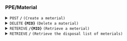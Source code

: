 ### PPE/Material

<details>
<summary><code>POST</code> <code><b>/</b></code> <code>(Create a meterial)</code></summary>

<br />

##### Headers
| key | values | description |
| --- | ------ | ----------- |
| --- | ------ | ----------- |
##### Path Parameters
| key          | required | data type | description                         |
| ------------ | -------- | --------- | ----------------------------------- |
| Name         | true     | string    | the name of the material　          |
| Supplier     | true     | string    | the supplier of the material        |
| Amount       | true     | int       | the amount of the material          |
| Unit         | true     | number    | the unit of the material            |
| Factor       | true     | float     | the emmision factor of the material |
| PurchaseDate | true     | date      | the day the material is purchased   |
| Age          | true     | int       | the age of the material             |
| AgeUnit      | true     | year      | the unit of the age                 |
##### Responses
| http code    | content-type         | description                       |
| ------------ | -------------------- | --------------------------------- |
| `200`        | `application/json`   | the detail of the posted material |
| `400`        | `text/plain`         | `{ message: "client error"}`      |
| `500`        | `text/plain`         | `{ message: "server error"}`      |

</details>

<details>
<summary><code>DELETE</code> <code><b>{MID}</b></code> <code>(Delete a material)</code></summary>

<br />

##### Headers
| key | values | description |
| --- | ------ | ----------- |
| --- | ------ | ----------- |
##### Path Parameters
| key | required | data type | description        |
| --- | -------- | --------- | ------------------ |
| MID | true     | string    | id of the material |
##### Responses
| http code    | content-type         | description                       |
| ------------ | ---------------------| --------------------------------- |
| `200`        | `text/plain`         | `{ message: "success"}`           |
| `400`        | `text/plain`         | `{ message: "client error"}`      |
| `500`        | `text/plain`         | `{ message: "server error"}`      |

</details>

<details>
<summary><code>RETERIVE</code> <code><b>/{MID}</b></code> <code>(Retrieve a meterial)</code></summary>

<br />

##### Headers
| key | values | description |
| --- | ------ | ----------- |
| --- | ------ | ----------- |
##### Path Parameters
| key | required | data type | description        |
| --- | -------- | --------- | ------------------ |
| MID | true     | string    | id of the material |
##### Responses
| http code    | content-type         | description                          |
| ------------ | -------------------- | ------------------------------------ |
| `200`        | `application/json`   | the detail of the retrieved material |
| `400`        | `text/plain`         | `{ message: "client error"}`         |
| `500`        | `text/plain`         | `{ message: "server error"}`         |
</details>

<details>
<summary><code>RETRIEVE</code> <code><b>/</b></code> <code>(Retrieve the disposal list of meterials)</code></summary>

<br />

##### Headers
| key | values | description |
| --- | ------ | ----------- |
| --- | ------ | ----------- |
##### Path Parameters
| key | required | data type | description         |
| --- | -------- | --------- | ------------------- |
| --- | -------- | --------- | ------------------- |
##### Responses
| http code    | content-type         | description                           |
| ------------ | -------------------- | ------------------------------------- |
| `200`        | `application/json`   | the sorted list of disposed material  |
| `400`        | `text/plain`         | `{ message: "client error"}`          |
| `500`        | `text/plain`         | `{ message: "server error"}`          |

</details>
